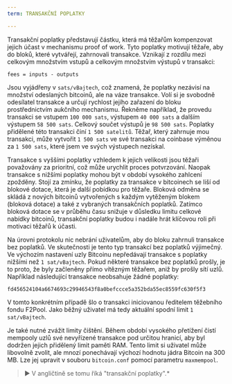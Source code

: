 ```yaml
---
term: TRANSAKČNÍ POPLATKY

---
```

Transakční poplatky představují částku, která má těžařům kompenzovat jejich účast v mechanismu proof of work. Tyto poplatky motivují těžaře, aby do bloků, které vytvářejí, zahrnovali transakce. Vznikají z rozdílu mezi celkovým množstvím vstupů a celkovým množstvím výstupů v transakci:

```text
fees = inputs - outputs
```

Jsou vyjádřeny v `sats/vBajtech`, což znamená, že poplatky nezávisí na množství odeslaných bitcoinů, ale na váze transakce. Volí si je svobodně odesílatel transakce a určují rychlost jejího zařazení do bloku prostřednictvím aukčního mechanismu. Řekněme například, že provedu transakci se vstupem `100 000 sats`, výstupem `40 000 sats` a dalším výstupem `58 500 sats`. Celkový součet výstupů je `98 500 sats`. Poplatky přidělené této transakci činí `1 500 satelitů`. Těžař, který zahrnuje mou transakci, může vytvořit `1 500 sats` ve své transakci na coinbase výměnou za `1 500 sats`, které jsem ve svých výstupech nezískal.

Transakce s vyššími poplatky vzhledem k jejich velikosti jsou těžaři považovány za prioritní, což může urychlit proces potvrzování. Naopak transakce s nižšími poplatky mohou být v období vysokého zahlcení zpožděny. Stojí za zmínku, že poplatky za transakce v bitcoinech se liší od blokové dotace, která je další pobídkou pro těžaře. Bloková odměna se skládá z nových bitcoinů vytvořených s každým vytěženým blokem (bloková dotace) a také z vybraných transakčních poplatků. Zatímco bloková dotace se v průběhu času snižuje v důsledku limitu celkové nabídky bitcoinů, transakční poplatky budou i nadále hrát klíčovou roli při motivaci těžařů k účasti.

Na úrovni protokolu nic nebrání uživatelům, aby do bloku zahrnuli transakce bez poplatků. Ve skutečnosti je tento typ transakcí bez poplatků výjimečný. Ve výchozím nastavení uzly Bitcoinu nepředávají transakce s poplatky nižšími než `1 sat/vBajtech`. Pokud některé transakce bez poplatků prošly, je to proto, že byly začleněny přímo vítězným těžařem, aniž by prošly sítí uzlů. Například následující transakce neobsahuje žádné poplatky:

```text
fd456524104a6674693c29946543f8a0befccce5a352bda55ec8559fc630f5f3
```

V tomto konkrétním případě šlo o transakci iniciovanou ředitelem těžebního fondu F2Pool. Jako běžný uživatel má tedy aktuální spodní limit `1 sat/vBajtech`.

Je také nutné zvážit limity čištění. Během období vysokého přetížení čistí mempooly uzlů své nevyřízené transakce pod určitou hranicí, aby byl dodržen jejich přidělený limit paměti RAM. Tento limit si uživatel může libovolně zvolit, ale mnozí ponechávají výchozí hodnotu jádra Bitcoin na 300 MB. Lze jej upravit v souboru `bitcoin.conf` pomocí parametru `maxmempool`.

> ► V angličtině se tomu říká "transakční poplatky".*